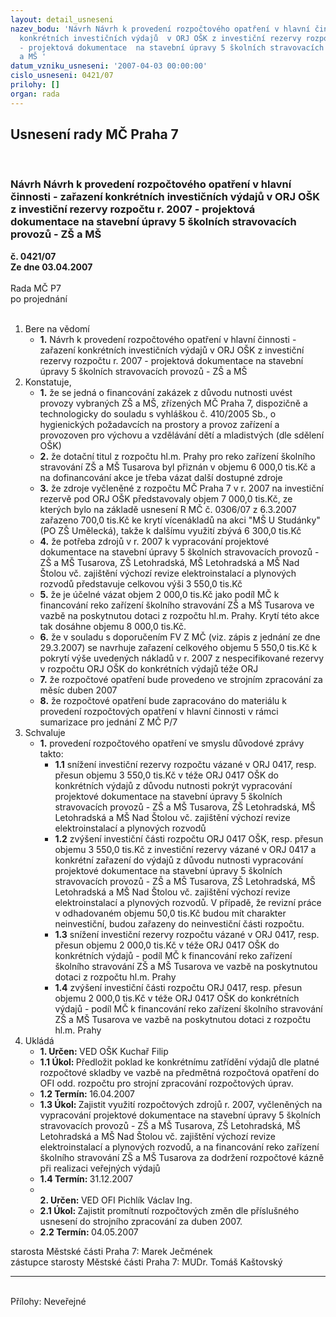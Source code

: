 ```yaml
---
layout: detail_usneseni
nazev_bodu: 'Návrh Návrh k provedení rozpočtového opatření v hlavní činnosti  - zařazení
  konkrétních investičních výdajů  v ORJ OŠK z investiční rezervy rozpočtu r. 2007
  - projektová dokumentace  na stavební úpravy 5 školních stravovacích provozů - ZŠ
  a MŠ '
datum_vzniku_usneseni: '2007-04-03 00:00:00'
cislo_usneseni: 0421/07
prilohy: []
organ: rada
---
```

<div id="ucUsn_pList" class="usn">
	<span><h2>Usnesení rady MČ Praha 7 </h2>
<br></span><div class="standBody">
<span><h3>Návrh Návrh k provedení rozpočtového opatření v hlavní činnosti  - zařazení konkrétních investičních výdajů  v ORJ OŠK z investiční rezervy rozpočtu r. 2007 - projektová dokumentace  na stavební úpravy 5 školních stravovacích provozů - ZŠ a MŠ </h3></span><div class="center">
		<strong>č. 0421/07</strong><br>
	</div>
<div class="center">
		<strong>Ze dne 03.04.2007</strong><br><br>
	</div>Rada MČ P7<br> po projednání<br><br><ol>
<li>Bere na vědomí<ul><li>
<strong>1.</strong> Návrh k provedení rozpočtového opatření v hlavní činnosti  - zařazení konkrétních investičních výdajů  v ORJ OŠK z investiční rezervy rozpočtu r. 2007 - projektová dokumentace  na stavební úpravy 5 školních stravovacích provozů - ZŠ a MŠ </li></ul>
</li>
<li>Konstatuje,<ul>
<li>
<strong>1.</strong> že se jedná o financování zakázek z důvodu nutnosti uvést provozy vybraných ZŠ  a MŠ,  zřízených MČ Praha 7,  dispozičně a technologicky do souladu s vyhláškou č. 410/2005 Sb.,  o hygienických požadavcích na prostory a provoz zařízení a provozoven pro výchovu a vzdělávání dětí a mladistvých (dle sdělení OŠK)</li>
<li>
<strong>2.</strong> že dotační titul z rozpočtu hl.m. Prahy pro reko zařízení školního stravování ZŠ a MŠ Tusarova byl přiznán v objemu 6 000,0 tis.Kč a na dofinancování akce je třeba vázat další dostupné zdroje</li>
<li>
<strong>3.</strong> že zdroje vyčleněné z rozpočtu MČ Praha 7 v r. 2007 na investiční rezervě pod ORJ OŠK představovaly objem  7 000,0 tis.Kč, ze kterých bylo na základě usnesení R MČ č. 0306/07 z 6.3.2007 zařazeno 700,0 tis.Kč ke krytí vícenákladů na akci "MŠ U Studánky" (PO ZŠ Umělecká), takže k dalšímu využití zbývá        6 300,0 tis.Kč</li>
<li>
<strong>4.</strong> že potřeba zdrojů v r. 2007 k vypracování projektové dokumentace na stavební úpravy 5 školních stravovacích provozů - ZŠ a MŠ Tusarova, ZŠ Letohradská, MŠ Letohradská a MŠ Nad Štolou vč. zajištění výchozí revize elektroinstalací a plynových rozvodů  představuje  celkovou výši 3 550,0 tis.Kč  </li>
<li>
<strong>5.</strong> že je účelné vázat objem 2 000,0 tis.Kč jako podíl MČ k  financování reko zařízení školního stravování ZŠ a MŠ Tusarova ve vazbě na poskytnutou dotaci z rozpočtu hl.m. Prahy. Krytí této akce tak  dosáhne objemu 8 000,0 tis.Kč.</li>
<li>
<strong>6.</strong> že v souladu s doporučením FV Z MČ (viz. zápis z jednání ze dne 29.3.2007) se navrhuje zařazení celkového objemu 5 550,0 tis.Kč k pokrytí výše uvedených nákladů v r. 2007 z nespecifikované rezervy v rozpočtu ORJ OŠK do konkrétních výdajů téže ORJ</li>
<li>
<strong>7.</strong> že rozpočtové opatření bude provedeno ve strojním zpracování za měsíc duben 2007</li>
<li>
<strong>8.</strong> že rozpočtové opatření bude zapracováno do materiálu k provedení rozpočtových opatření v hlavní činnosti v rámci sumarizace pro jednání Z MČ P/7  </li>
</ul>
</li>
<li>Schvaluje<ul><li>
<strong>1.</strong> provedení rozpočtového opatření ve smyslu důvodové zprávy takto:<ul>
<li>
<strong>1.1</strong> snížení  investiční rezervy rozpočtu vázané v ORJ 0417,  resp. přesun objemu 3 550,0 tis.Kč v téže ORJ 0417 OŠK do konkrétních výdajů z důvodu nutnosti pokrýt vypracování projektové dokumentace na stavební úpravy 5 školních stravovacích provozů - ZŠ a MŠ Tusarova, ZŠ Letohradská, MŠ Letohradská a MŠ Nad Štolou vč. zajištění výchozí revize elektroinstalací a plynových rozvodů  </li>
<li>
<strong>1.2</strong> zvýšení  investiční části rozpočtu ORJ 0417 OŠK,  resp.  přesun objemu 3 550,0 tis.Kč z investiční rezervy  vázané v ORJ 0417 a konkrétní zařazení do výdajů z důvodu nutnosti vypracování projektové dokumentace na stavební úpravy 5 školních stravovacích provozů - ZŠ a MŠ Tusarova, ZŠ Letohradská, MŠ Letohradská a MŠ Nad Štolou vč. zajištění výchozí revize elektroinstalací a plynových rozvodů. V případě, že revizní práce v odhadovaném objemu 50,0 tis.Kč budou mít charakter neinvestiční, budou  zařazeny do neinvestiční části rozpočtu. </li>
<li>
<strong>1.3</strong> snížení  investiční rezervy rozpočtu vázané v ORJ 0417,  resp. přesun objemu 2 000,0 tis.Kč v téže ORJ 0417 OŠK do konkrétních výdajů - podíl MČ k  financování reko zařízení školního stravování ZŠ a MŠ Tusarova ve vazbě na poskytnutou dotaci z rozpočtu hl.m. Prahy</li>
<li>
<strong>1.4</strong> zvýšení  investiční části rozpočtu  ORJ 0417,  resp. přesun objemu 2 000,0 tis.Kč v téže ORJ 0417 OŠK do konkrétních výdajů - podíl MČ k  financování reko zařízení školního stravování ZŠ a MŠ Tusarova ve vazbě na poskytnutou dotaci z rozpočtu hl.m. Prahy         </li>
</ul>
</li></ul>
</li>
<li>Ukládá<ul>
<li>
<strong>1. Určen: </strong>VED OŠK Kuchař Filip</li>
<li>
<strong>1.1 Úkol: </strong>Předložit poklad ke konkrétnímu zatřídění výdajů dle platné rozpočtové skladby ve vazbě na předmětná rozpočtová opatření  do OFI odd. rozpočtu pro strojní zpracování rozpočtových úprav. </li>
<li>
<strong>1.2 Termín: </strong>16.04.2007</li>
<li>
<strong>1.3 Úkol: </strong>Zajistit využití rozpočtových zdrojů r. 2007, vyčleněných na vypracování projektové dokumentace na stavební úpravy 5 školních stravovacích provozů - ZŠ a MŠ Tusarova, ZŠ Letohradská, MŠ Letohradská a MŠ Nad Štolou vč. zajištění výchozí revize elektroinstalací a plynových rozvodů,  a na financování reko zařízení školního stravování ZŠ a MŠ Tusarova za dodržení rozpočtové kázně při realizaci veřejných výdajů  </li>
<li>
<strong>1.4 Termín: </strong>31.12.2007</li>
<li>
<strong><br>2. Určen: </strong>VED OFI Pichlík Václav Ing.</li>
<li>
<strong>2.1 Úkol: </strong>Zajistit promítnutí rozpočtových změn dle příslušného usnesení do strojního zpracování za duben 2007.</li>
<li>
<strong>2.2 Termín: </strong>04.05.2007</li>
</ul>
</li>
</ol>starosta Městské části Praha 7: Marek Ječmének<br>zástupce starosty Městské části Praha 7: MUDr. Tomáš Kaštovský <hr>
<br>Přílohy: Neveřejné</div>
</div>